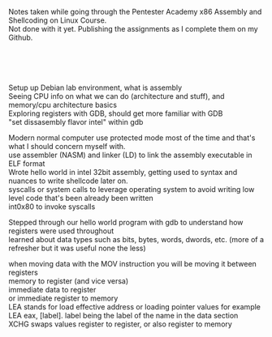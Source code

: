 <p>Notes taken while going through the Pentester Academy x86 Assembly and Shellcoding on Linux Course.<br />Not done with it yet. Publishing the assignments as I complete them on my Github. <span></span></p><!--more--><br /><br /><br /><br />Setup up Debian lab environment, what is assembly<br />
Seeing CPU info on what we can do (architecture and stuff), and memory/cpu architecture basics<br />
Exploring registers with GDB, should get more familiar with GDB<br />
"set dissasembly flavor intel" within gdb<p></p><p>Modern normal computer use protected mode most of the time and that's what I should concern myself with.<br />
use assembler (NASM) and linker (LD) to link the assembly executable in ELF format<br />
Wrote hello world in intel 32bit assembly, getting used to syntax and nuances to write shellcode later on.<br />
syscalls or system calls to leverage operating system to avoid writing low level code that's been already been written<br />
int0x80 to invoke syscalls</p><p>Stepped through our hello world program with gdb to understand how registers were used throughout <br />
learned about data types such as bits, bytes, words, dwords, etc. (more of a refresher but it was useful none the less)</p><p>when moving data with the MOV instruction you will be moving it between registers<br />
memory to register (and vice versa)<br />
immediate data to register<br />
or immediate register to memory<br />
LEA stands for load effective address or loading pointer values for 
example LEA eax, [label]. label being the label of the name in the data 
section<br />
XCHG swaps values register to register, or also register to memory <br />&nbsp; <br /></p>
